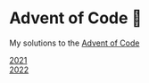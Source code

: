# Advent of Code 🎄

My solutions to the [Advent of Code](http://adventofcode.com/)

[2021](https://github.com/dellink/advent-of-code/tree/main/2021)\
[2022](https://github.com/dellink/advent-of-code/tree/main/2021)
